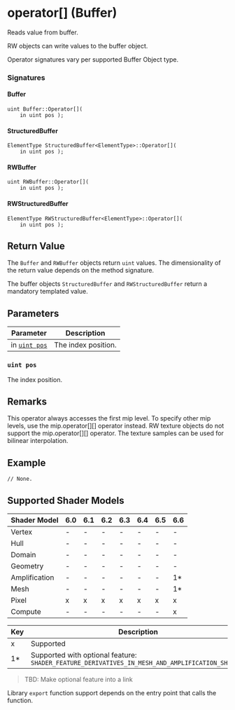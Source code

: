 # operator[] (Buffer)

Reads value from buffer.

RW objects can write values to the buffer object.

Operator signatures vary per supported Buffer Object type.

### Signatures

#### Buffer
```syntax
uint Buffer::Operator[](
    in uint pos );
```

#### StructuredBuffer
```syntax
ElementType StructuredBuffer<ElementType>::Operator[](
    in uint pos );
```

#### RWBuffer
```syntax
uint RWBuffer::Operator[](
    in uint pos );
```

#### RWStructuredBuffer
```syntax
ElementType RWStructuredBuffer<ElementType>::Operator[](
    in uint pos );
```

## Return Value

The `Buffer` and `RWBuffer` objects return `uint` values.  The dimensionality of the return value depends on the method signature.

The buffer objects `StructuredBuffer` and `RWStructuredBuffer` return a mandatory templated value.

## Parameters

| Parameter | Description |
| - | - |
| in [`uint pos`](#uint-pos) | The index position. |

### `uint pos`

The index position.

## Remarks

This operator always accesses the first mip level. To specify other mip levels, use the mip.operator[][] operator instead.  RW texture objects do not support the mip.operator[][] operator. The texture samples can be used for bilinear interpolation.

## Example

```HLSL
// None.
```

## Supported Shader Models

| Shader Model | 6.0 | 6.1 | 6.2 | 6.3 | 6.4 | 6.5 | 6.6 |
| --- | --- | --- | --- | --- | --- | --- | --- |
| Vertex | - | - | - | - | - | - | - |
| Hull | - | - | - | - | - | - | - |
| Domain | - | - | - | - | - | - | - |
| Geometry | - | - | - | - | - | - | - |
| Amplification | - | - | - | - | - | - | 1* |
| Mesh | - | - | - | - | - | - | 1* |
| Pixel | x | x | x | x | x | x | x |
| Compute | - | - | - | - | - | - | x |

| Key | Description |
| - | - |
| x | Supported |
| 1* | Supported with optional feature: `SHADER_FEATURE_DERIVATIVES_IN_MESH_AND_AMPLIFICATION_SHADERS` |

>TBD: Make optional feature into a link

Library `export` function support depends on the entry point that calls the function.